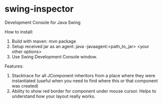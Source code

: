 swing-inspector
===============

Development Console for Java Swing

How to install:

1. Build with maven: mvn package
2. Setup received jar as an agent: java -javaagent:&lt;path_to_jar&gt; &lt;your other options&gt;
3. Use Swing Development Console window.

Features:

1. Stacktrace for all JComponent inheritors from a place where they were instantiated (useful when you need to find where this or that component was created)
2. Ability to show red border for component under mouse cursor. Helps to understand how your layout really works.
